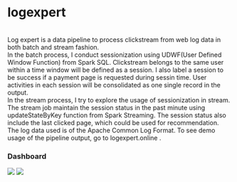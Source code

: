 logexpert
=============================

<br/>Log expert is a data pipeline to process clickstream from web log data in both batch and stream fashion. 
<br/>In the batch process, I conduct sessionization using UDWF(User Defined Window Function) from Spark SQL. Clickstream belongs to the same user within a time window will be defined as a session. I also label a session to be success if a payment page is requested during sessin time. User activities in each session will be consolidated as one single record in the output.
<br/>In the stream process, I try to explore the usage of sessionization in stream. The stream job maintain the session status in the past minute using updateStateByKey function from Spark Streaming. The session status also include the last clicked page, which could be used for recommendation.
<br/>The log data used is of the Apache Common Log Format. To see demo usage of the pipeline output, go to logexpert.online .

### Dashboard
![](https://drive.google.com/file/d/1TgqIuayrys2-mZi4fYaIxn-yrajeAtD3/view?usp=sharing)
![](https://drive.google.com/drive/folders/1GTjl1Xl_1tpzaRgE7Cq3EeU7CSg0PvSM)
